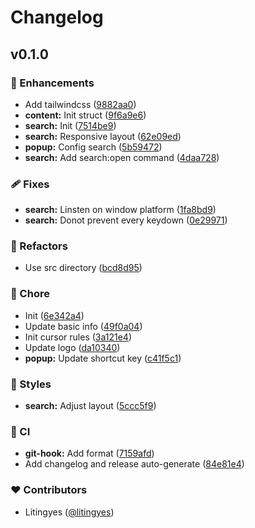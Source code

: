 # Changelog


## v0.1.0


### 🚀 Enhancements

- Add tailwindcss ([9882aa0](https://github.com/aibetter/browser-insight/commit/9882aa0))
- **content:** Init struct ([9f6a9e6](https://github.com/aibetter/browser-insight/commit/9f6a9e6))
- **search:** Init ([7514be9](https://github.com/aibetter/browser-insight/commit/7514be9))
- **search:** Responsive layout ([62e09ed](https://github.com/aibetter/browser-insight/commit/62e09ed))
- **popup:** Config search ([5b59472](https://github.com/aibetter/browser-insight/commit/5b59472))
- **search:** Add search:open command ([4daa728](https://github.com/aibetter/browser-insight/commit/4daa728))

### 🩹 Fixes

- **search:** Linsten on window platform ([1fa8bd9](https://github.com/aibetter/browser-insight/commit/1fa8bd9))
- **search:** Donot prevent every keydown ([0e29971](https://github.com/aibetter/browser-insight/commit/0e29971))

### 💅 Refactors

- Use src directory ([bcd8d95](https://github.com/aibetter/browser-insight/commit/bcd8d95))

### 🏡 Chore

- Init ([6e342a4](https://github.com/aibetter/browser-insight/commit/6e342a4))
- Update basic info ([49f0a04](https://github.com/aibetter/browser-insight/commit/49f0a04))
- Init cursor rules ([3a121e4](https://github.com/aibetter/browser-insight/commit/3a121e4))
- Update logo ([da10340](https://github.com/aibetter/browser-insight/commit/da10340))
- **popup:** Update shortcut key ([c41f5c1](https://github.com/aibetter/browser-insight/commit/c41f5c1))

### 🎨 Styles

- **search:** Adjust layout ([5ccc5f9](https://github.com/aibetter/browser-insight/commit/5ccc5f9))

### 🤖 CI

- **git-hook:** Add format ([7159afd](https://github.com/aibetter/browser-insight/commit/7159afd))
- Add changelog and release auto-generate ([84e81e4](https://github.com/aibetter/browser-insight/commit/84e81e4))

### ❤️ Contributors

- Litingyes ([@litingyes](https://github.com/litingyes))

